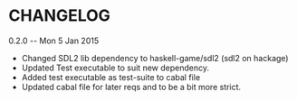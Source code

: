 CHANGELOG
=========

0.2.0 -- Mon 5 Jan 2015
* Changed SDL2 lib dependency to haskell-game/sdl2 (sdl2 on hackage)
* Updated Test executable to suit new dependency.
* Added test executable as test-suite to cabal file
* Updated cabal file for later reqs and to be a bit more strict.